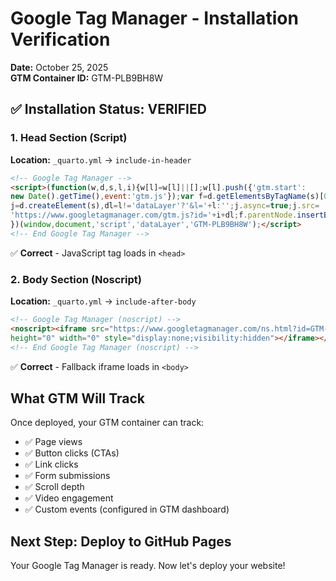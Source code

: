 # Google Tag Manager - Installation Verification

**Date:** October 25, 2025  
**GTM Container ID:** GTM-PLB9BH8W

## ✅ Installation Status: VERIFIED

### 1. Head Section (Script)
**Location:** `_quarto.yml` → `include-in-header`

```html
<!-- Google Tag Manager -->
<script>(function(w,d,s,l,i){w[l]=w[l]||[];w[l].push({'gtm.start':
new Date().getTime(),event:'gtm.js'});var f=d.getElementsByTagName(s)[0],
j=d.createElement(s),dl=l!='dataLayer'?'&l='+l:'';j.async=true;j.src=
'https://www.googletagmanager.com/gtm.js?id='+i+dl;f.parentNode.insertBefore(j,f);
})(window,document,'script','dataLayer','GTM-PLB9BH8W');</script>
<!-- End Google Tag Manager -->
```

✅ **Correct** - JavaScript tag loads in `<head>`

### 2. Body Section (Noscript)
**Location:** `_quarto.yml` → `include-after-body`

```html
<!-- Google Tag Manager (noscript) -->
<noscript><iframe src="https://www.googletagmanager.com/ns.html?id=GTM-PLB9BH8W"
height="0" width="0" style="display:none;visibility:hidden"></iframe></noscript>
<!-- End Google Tag Manager (noscript) -->
```

✅ **Correct** - Fallback iframe loads in `<body>`

## What GTM Will Track

Once deployed, your GTM container can track:
- ✅ Page views
- ✅ Button clicks (CTAs)
- ✅ Link clicks
- ✅ Form submissions
- ✅ Scroll depth
- ✅ Video engagement
- ✅ Custom events (configured in GTM dashboard)

## Next Step: Deploy to GitHub Pages

Your Google Tag Manager is ready. Now let's deploy your website!
